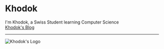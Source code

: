 # Khodok

I'm Khodok, a Swiss Student learning Computer Science  
[Khodok's Blog]

-----

![Khodok's Logo]

[Khodok's Blog]:https://blog.khodok.xyz "Khodok's Blog"
[Khodok's Logo]:https://khodok.xyz/src/img/logos/RuthinkkTooBig.png "Khodok's Logo"

<script src="https://gist.github.com/Khoding/raw/174ccdc975c6e92e4ad042246fd98bee.js"></script>
